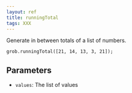 ```yaml
---
layout: ref
title: runningTotal
tags: XXX
---
```

Generate in between totals of a list of numbers.

    grob.runningTotal([21, 14, 13, 3, 21]);

## Parameters
- `values`: The list of values
